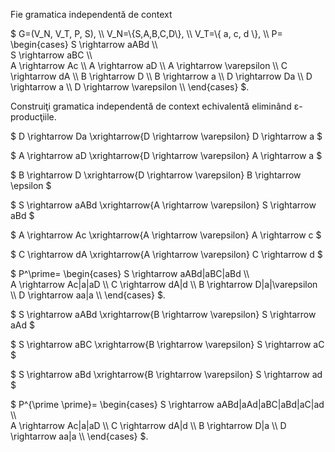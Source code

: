 Fie gramatica independentă de context 

$ G=(V_N, V_T, P, S), \\\\
V_N=\\{S,A,B,C,D\\}, \\\\ 
V_T=\\{ a, c, d \\}, \\\\
P=
\begin{cases}
S \rightarrow aABd \\\\  
S \rightarrow aBC  \\\\   
A \rightarrow Ac   \\\\
A \rightarrow aD \\\\
A \rightarrow \varepsilon  \\\\
C \rightarrow dA \\\\
B \rightarrow D  \\\\
B \rightarrow a  \\\\ 
D \rightarrow Da    \\\\
D \rightarrow a \\\\
D \rightarrow \varepsilon   \\\\
\end{cases} $.

Construiţi gramatica independentă de context echivalentă eliminând ε-producţiile.


$ D \rightarrow Da \xrightarrow{D \rightarrow \varepsilon} D \rightarrow a $

$ A \rightarrow aD \xrightarrow{D \rightarrow \varepsilon} A \rightarrow a $

$ B \rightarrow D \xrightarrow{D \rightarrow \varepsilon} B \rightarrow \epsilon $

$ S \rightarrow aABd \xrightarrow{A \rightarrow \varepsilon} S \rightarrow aBd $

$ A \rightarrow Ac \xrightarrow{A \rightarrow \varepsilon} A \rightarrow c $

$ C \rightarrow dA \xrightarrow{A \rightarrow \varepsilon} C \rightarrow d $

$ P^\prime=
\begin{cases}
S \rightarrow aABd|aBC|aBd \\\\  
A \rightarrow Ac|a|aD \\\\
C \rightarrow dA|d \\\\
B \rightarrow D|a|\varepsilon \\\\
D \rightarrow aa|a \\\\
\end{cases} $.

$ S \rightarrow aABd \xrightarrow{B \rightarrow \varepsilon} S \rightarrow aAd $

$ S \rightarrow aBC \xrightarrow{B \rightarrow \varepsilon} S \rightarrow aC $

$ S \rightarrow aBd \xrightarrow{B \rightarrow \varepsilon} S \rightarrow ad $

$ P^{\prime \prime}=
\begin{cases}
S \rightarrow aABd|aAd|aBC|aBd|aC|ad \\\\  
A \rightarrow Ac|a|aD \\\\
C \rightarrow dA|d \\\\
B \rightarrow D|a \\\\
D \rightarrow aa|a \\\\
\end{cases} $.